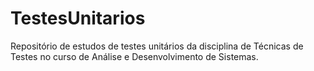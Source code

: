 # TestesUnitarios

Repositório de estudos de testes unitários da disciplina de Técnicas de Testes no curso de Análise e Desenvolvimento de Sistemas. 
